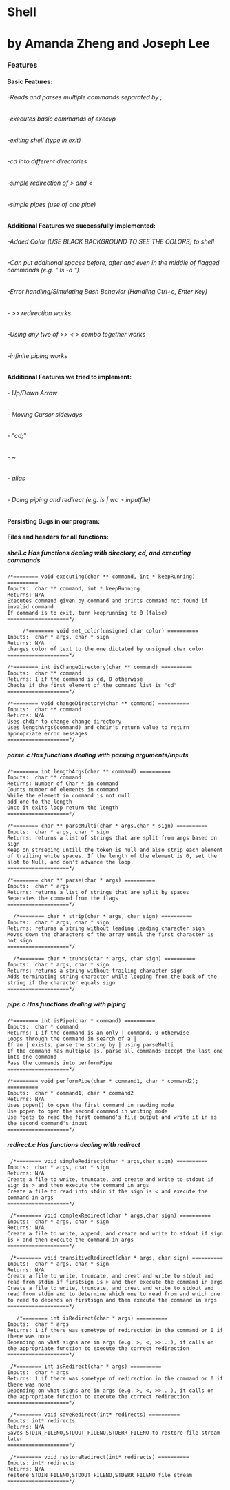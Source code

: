 # Shell
# by Amanda Zheng and Joseph Lee

### Features

#### Basic Features:

######  -Reads and parses multiple commands separated by ;
######  -executes basic commands of execvp
######  -exiting shell (type in exit)
######  -cd into different directories
######  -simple redirection of > and <
######  -simple pipes (use of one pipe)

#### Additional Features we successfully implemented:

######  -Added Color (USE BLACK BACKGROUND TO SEE THE COLORS) to shell
######  -Can put additional spaces before, after and even in the middle of flagged commands (e.g. "  ls    -a   ")
######  -Error handling/Simulating Bash Behavior (Handling Ctrl+c, Enter Key)
######  - >> redirection works
######  -Using any two of >> < > combo together works 
######  -infinite piping works

#### Additional Features we tried to implement:
###### - Up/Down Arrow
###### - Moving Cursor sideways
###### - "cd;"
###### - ~
###### - alias
###### - Doing piping and redirect (e.g. ls | wc > inputfile)
#### Persisting Bugs in our program:

#### Files and headers for all functions:

##### shell.c Has functions dealing with directory, cd, and executing commands
	/*======== void executing(char ** command, int * keepRunning) ==========
	Inputs:  char ** command, int * keepRunning
	Returns: N/A
	Executes command given by command and prints command not found if invalid command
	If command is to exit, turn keeprunning to 0 (false)
	====================*/
	
		 /*======== void set_color(unsigned char color) ==========
	Inputs:  char * args, char * sign
	Returns: N/A
	changes color of text to the one dictated by unsigned char color
	====================*/

	/*======== int isChangeDirectory(char ** command) ==========
	Inputs:  char ** command
	Returns: 1 if the command is cd, 0 otherwise
	Checks if the first element of the command list is "cd"
	====================*/

	/*======== void changeDirectory(char ** command) ==========
	Inputs:  char ** command
	Returns: N/A
	Uses chdir to change change directory
	Uses lengthArgs(command) and chdir's return value to return appropriate error messages
	====================*/
##### parse.c Has functions dealing with parsing arguments/inputs
	/*======== int lengthArgs(char ** command) ==========
	Inputs:  char ** command
	Returns: Number of Char * in command
	Counts number of elements in command
	While the element in command is not null
	add one to the length
	Once it exits loop return the length
	====================*/
	
	/*======== char ** parseMulti(char * args,char * sign) ==========
	Inputs:  char * args, char * sign
	Returns: returns a list of strings that are split from args based on sign
	Keep on strseping untill the token is null and also strip each element of trailing white spaces. If the length of the element is 0, set the slot to Null, and don't advance the loop.
	====================*/
	
	/*======== char ** parse(char * args) ==========
	Inputs:  char * args
	Returns: returns a list of strings that are split by spaces
	Seperates the command from the flags
	====================*/
	
	  /*======== char * strip(char * args, char sign) ==========
	Inputs:  char * args, char * sign
	Returns: returns a string without leading leading character sign
	Moves down the characters of the array until the first character is not sign
	====================*/

  	  /*======== char * truncs(char * args, char sign) ==========
	Inputs:  char * args, char * sign
	Returns: returns a string without trailing character sign
	Adds terminating string character while looping from the back of the string if the character equals sign
	====================*/
	
##### pipe.c Has functions dealing with piping

	/*======== int isPipe(char * command) ==========
	Inputs:  char * command
	Returns: 1 if the command is an only | command, 0 otherwise
	Loops through the command in search of a |
	If an | exists, parse the string by | using parseMulti
	If the command has multiple |s, parse all commands except the last one into one command
	Pass the commands into performPipe
	====================*/

	/*======== void performPipe(char * command1, char * command2); ==========
	Inputs:  char * command1, char * command2
	Returns: N/A
	Uses popen() to open the first command in reading mode
	Use popen to open the second command in writing mode
	Use fgets to read the first command's file output and write it in as the second command's input 
	====================*/

##### redirect.c Has functions dealing with redirect
	 /*======== void simpleRedirect(char * args,char sign) ==========
	Inputs:  char * args, char * sign
	Returns: N/A
	Create a file to write, truncate, and create and write to stdout if sign is > and then execute the command in args
	Create a file to read into stdin if the sign is < and execute the command in args
	====================*/

	 /*======== void complexRedirect(char * args,char sign) ==========
	Inputs:  char * args, char * sign
	Returns: N/A
	Create a file to write, append, and create and write to stdout if sign is > and then execute the command in args
	====================*/

  	 /*======== void transitiveRedirect(char * args, char sign) ==========
	Inputs:  char * args, char * sign
	Returns: N/A
	Create a file to write, truncate, and creat and write to stdout and read from stdin if firstsign is > and then execute the command in args
	Create a file to write, truncate, and creat and write to stdout and read from stdin and to determine which one to read from and which one to read to depends on firstsign and then execute the command in args
	====================*/

	   /*======== int isRedirect(char * args) ==========
	Inputs:  char * args
	Returns: 1 if there was sometype of redirection in the command or 0 if there was none
	Depending on what signs are in args (e.g. >, <, >>...), it calls on the appropriate function to execute the correct redirection
	====================*/
	
	 /*======== int isRedirect(char * args) ==========
	Inputs:  char * args
	Returns: 1 if there was sometype of redirection in the command or 0 if there was none
	Depending on what signs are in args (e.g. >, <, >>...), it calls on the appropriate function to execute the correct redirection
	====================*/
	
	 /*======== void saveRedirect(int* redirects) ==========
	Inputs: int* redirects
	Returns: N/A
	Saves STDIN_FILENO,STDOUT_FILENO,STDERR_FILENO to restore file stream later
	====================*/
	
	 /*======== void restoreRedirect(int* redirects) ==========
	Inputs: int* redirects
	Returns: N/A
	restore STDIN_FILENO,STDOUT_FILENO,STDERR_FILENO file stream
	====================*/
